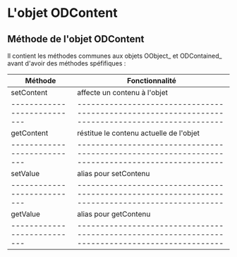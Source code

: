 L'objet ODContent
=================

Méthode de l'objet ODContent
----------------------------

Il contient les méthodes communes aux objets OObject_  et ODContained_ avant d'avoir des méthodes spéfifiques :

| Méthode     | Fonctionnalité                                                                                         |
| -------------- | ---|
|setContent   | affecte un contenu à l'objet                                                                           |
| --------------------------- | ------------------------------------------------------------------------------------------------ |
|getContent   | réstitue le contenu actuelle de l'objet                                                                |
| --------------------------- | ------------------------------------------------------------------------------------------------ |
|setValue     | alias pour setContenu                                                                                  |
| --------------------------- | ------------------------------------------------------------------------------------------------ |
|getValue     | alias pour getContenu                                                                                  |
| --------------------------- | ------------------------------------------------------------------------------------------------ |
